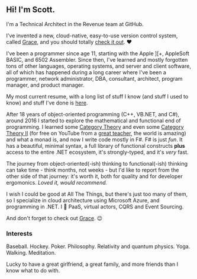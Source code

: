 ## Hi! I'm Scott.

<!--
**ScottArbeit/ScottArbeit** is a ✨ _special_ ✨ repository because its `README.md` (this file) appears on your GitHub profile.

Here are some ideas to get you started:

- 🔭 I’m currently working on ...
- 🌱 I’m currently learning ...
- 👯 I’m looking to collaborate on ...
- 🤔 I’m looking for help with ...
- 💬 Ask me about ...
- 📫 How to reach me: ...
- 😄 Pronouns: ...
- ⚡ Fun fact: ...
-->

I'm a Technical Architect in the Revenue team at GitHub.

I've invented a new, cloud-native, easy-to-use version control system, called [Grace](https://github.com/scottarbeit/grace), and you should totally [check it out](https://github.com/scottarbeit/grace). ❤️

I've been a programmer since age 11, starting with the Apple ][+, AppleSoft BASIC, and 6502 Assembler. Since then, I've learned and mostly forgotten tons of other languages, operating systems, and server and client software, all of which has happened during a long career where I've been a programmer, network administrator, DBA, consultant, architect, program manager, and product manager.

My most current resume, with a long list of stuff I know (and stuff I used to know) and stuff I've done is [here](https://1drv.ms/w/s!AmUyQqSnBAory7xCfzgOHZjZlwvyrQ?e=0DbFc6).

After 18 years of object-oriented programming (C++, VB.NET, and C#), around 2016 I started to explore the mathematical and functional end of programming. I learned some [Category Theory](https://www.youtube.com/playlist?list=PLbgaMIhjbmEnaH_LTkxLI7FMa2HsnawM_) and even some [Category Theory II](https://www.youtube.com/playlist?list=PLbgaMIhjbmElia1eCEZNvsVscFef9m0dm) (for free on YouTube from a [great teacher](https://bartoszmilewski.com/), the world is amazing) and what a monad is, and now I write code mostly in F#. F# is just _fun_. It has a beautiful, minimal syntax, a full library of functional constructs **plus** access to the entire .NET ecosystem, it's strongly-typed, and it's _very_ fast.

The journey from object-oriented(-ish) thinking to functional(-ish) thinking can take time - think months, not weeks - but I'd like to report from the other side of that journey: it's worth it, both for quality and for developer ergomonics. _Loved it, would recommend._

I wish I could be good at All The Things, but there's just too many of them, so I specialize in cloud architecture using Microsoft Azure, and programming in .NET. I 💛 PaaS, virtual actors, CQRS and Event Sourcing.

And don't forget to check out [Grace](https://github.com/scottarbeit/grace). 😉

### Interests
Baseball. Hockey. Poker. Philosophy. Relativity and quantum physics. Yoga. Walking. Meditation.

Lucky to have a great girlfriend, a great family, and more friends than I know what to do with.

